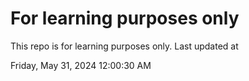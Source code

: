# For learning purposes only
This repo is for learning purposes only.
Last updated at

Friday, May 31, 2024 12:00:30 AM

